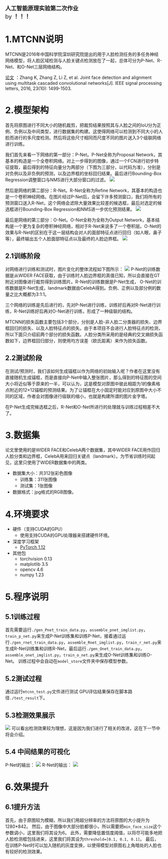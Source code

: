 \
<font size=4.5>**人工智能原理实验第二次作业**\
by **！！！**</font>

# 1.MTCNN说明

MTCNN是2016年中国科学院深圳研究院提出的用于人脸检测任务的多任务神经网络模型，将人脸区域检测与人脸关键点检测放在了一起，总体可分为P-Net、R-Net、和O-Net三层网络结构。

[论文](https://ieeexplore.ieee.org/abstract/document/7553523) ：Zhang K, Zhang Z, Li Z, et al. Joint face detection and alignment using multitask cascaded convolutional networks[J]. IEEE signal processing letters, 2016, 23(10): 1499-1503.

# 2.模型架构
首先将原图进行不同大小的随机裁剪，把裁剪结果按照其与人脸之间的IoU分为正例、负例以及中间类型，进行数据集的构建。这使得网络可以检测到不同大小的人脸而进行的多尺度检测。然后将这些尺寸相同而尺度不同的图片送入3个级联网络进行训练。

我们首先来看一下网络的第一部分：P-Net。P-Net全称为Proposal Network，其基本的构造是一个全卷积网络。对上一步得到的图像，通过一个FCN进行初步特征提取，最后得到的特征向量分为两部分（下图为三部分，以代码为准），分别是对负例以及非负例的预测，以及边界框的坐标回归结果。最后进行Bounding-Box Regression调整窗口与NMS进行大部分窗口的过滤。
![](./readme_img/pnet.png)

然后是网络的第二部分：R-Net。R-Net全称为Refine Network，其基本的构造也是一个卷积神经网络。在图片经过P-Net后，会留下许多预测窗口，我们将所有的预测窗口送入R-Net，这个网络会滤除大量效果比较差的候选框，最后对选定的候选框进行Bounding-Box Regression和NMS进一步优化预测结果。
![](./readme_img/rnet.png)

最后是网络的第三部分：O-Net。O-Net全称为全称为Output Network，基本结构是一个更为复杂的卷积神经网络，相对于R-Net来说多了一个卷积层。O-Net的效果与R-Net的区别在于这一层结构会对人的面部特征点进行回归（如人眼，鼻子等），最终输出五个人脸面部特征点以及最终的人脸边界框。
![](./readme_img/onet.png)

## 2.1训练阶段
对网络进行训练和测试时，图片变化的整体流程如下图所示：
![](./readme_img/pipeline.png)
P-Net的训练数据是从WIDER FACE获取，由于训练时人脸边界框的真值已知，所以会直接在GT附近对图像进行裁剪得到训练图片。R-Net的训练数据是P-Net生成， O-Net的训练数据是R-Net生成，landmark数据由CelebA得到。负例、正例以及部分例的数量之比大概都为3:1:1。

三个网络的训练是先后进行的，先对P-Net进行训练，训练好后再对R-Net进行训练，R-Net训练好后再对O-Net进行训练，形成了一种级联的结构。

MTCNN的损失函数主要包括3个部分，分别是人脸-非人脸二分类器的损失、边界框回归的损失、以及人脸特征点的损失。由于本项目不会进行人脸特征点的检测，所以下面只介绍前两个部分的损失函数。人脸分类所采用的是经典的交叉熵损失函数如下，边界框回归部分，则使用均方误差（欧氏距离）来作为损失函数。



## 2.2测试阶段
在测试/预测时，我们该如何生成锚框以作为网络的初始输入呢？作者在这里没有直接随机生成锚框，而是直接向P-Net中输入整张图片，那么得到的特征图的空间大小将近似等于原来的一半，可以认为，这是模型对原图中彼此相距为1的像素格点附近的12×12锚框的预测结果。为了让锚框在大小固定时能对应到原图中大小不同的区域，作者会对图像进行级联的缩小，也就是构建所谓的图片金字塔。

在P-Net生成完候选框之后，R-Net和O-Net所进行的处理就与训练过程相差不大了。

# 3.数据集

论文里使用的是WIDER FACE和CelebA两个数据集，其中WIDER FACE用作回归人脸分类和边界框，CelebA用来回归关键点（landmark）。为节省训练时间起见，这里只使用了WIDER数据集中的两类。

- 数据集大小：共312张彩色图像
    - 训练集：311张图像
    - 测试集：1张图像
- 数据格式：jpg格式的RGB图像。

# 4.环境要求

- 硬件（支持CUDA的GPU）
    - 使用支持CUDA的GPU处理器来搭建硬件环境。
- 深度学习框架
    - [PyTorch 1.12](https://pytorch.org/)
- 其他包
    - torchvision 0.13
    - matplotlib 3.5
    - opencv 4.6
    - numpy 1.23

# 5.程序说明

## 5.1训练过程

首先需要运行`./gen_Pnet_train_data.py`，`assemble_pnet_imglist.py`，`train_p_net.py`来生成P-Net训练集和训练P-Net，接着通过运行`./gen_rnet_train_data.py`，`assemble_Rnet_imglist.py`，`train_r_net.py`来生成R-Net训练集和训练R-Net，最后运行`./gen_Onet_train_data.py`，`assemble_onet_imglist.py`，`train_o_net.py`来生成O-Net训练集和训练O-Net。
训练过程中会自动在`model_store`文件夹中保存模型参数。

## 5.2测试过程

通过运行`mtcnn_test.py`文件进行测试
GPU评估结果保存在脚本路径`./test_result`下。

## 5.3检测效果展示
![](./test_result/mid_best.png)
可以看出检测效果较为理想，这是因为我们进行了相关的改进，这在下一节中将会介绍。

## 5.4 中间结果的可视化
P-Net的输出：
![](./vis/pnet.jpg)
R-Net的输出：
![](./vis/rnet.jpg)

# 6.效果提升
## 6.1提升方法
首先，由于原图较为模糊，所以我们用超分辨率的方法将原图的大小提升为1280*842。
然后，由于图像中大部分脸都很小，所以需要把`min_face_size`这个参数调小，这里我们将其设为6。
此外，需要降低置信度阈值，以将尽可能多地把人脸检测框包括进来，这里我们将其设为`threshold=[0.1, 0.1, 0.1]`。
最后，在训练P-Net时可以加入随机的灰度变换，以使得模型对原图右上角暗处的人脸也有较好的检测效果。
